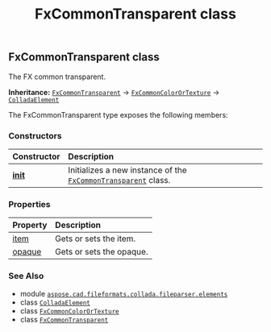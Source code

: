 ﻿---
title: FxCommonTransparent class
second_title: Aspose.CAD for Python via .NET API References
description: 
type: docs
weight: 400
url: /python-net/aspose.cad.fileformats.collada.fileparser.elements/fxcommontransparent/
is_root: false
---

## FxCommonTransparent class

The FX common transparent.



**Inheritance:** [`FxCommonTransparent`](/cad/python-net/aspose.cad.fileformats.collada.fileparser.elements/fxcommontransparent) → 
[`FxCommonColorOrTexture`](/cad/python-net/aspose.cad.fileformats.collada.fileparser.elements/fxcommoncolorortexture) → 
[`ColladaElement`](/cad/python-net/aspose.cad.fileformats.collada.fileparser.elements/colladaelement)



The FxCommonTransparent type exposes the following members:

### Constructors
| Constructor | Description |
| :- | :- |
| [__init__](/cad/python-net/aspose.cad.fileformats.collada.fileparser.elements/fxcommontransparent/__init__/#) | Initializes a new instance of the [`FxCommonTransparent`](/cad/python-net/aspose.cad.fileformats.collada.fileparser.elements/fxcommontransparent) class. |


### Properties
| Property | Description |
| :- | :- |
| [item](/cad/python-net/aspose.cad.fileformats.collada.fileparser.elements/fxcommontransparent/item) | Gets or sets the item. |
| [opaque](/cad/python-net/aspose.cad.fileformats.collada.fileparser.elements/fxcommontransparent/opaque) | Gets or sets the opaque. |



### See Also
* module [`aspose.cad.fileformats.collada.fileparser.elements`](..)
* class [`ColladaElement`](/cad/python-net/aspose.cad.fileformats.collada.fileparser.elements/colladaelement)
* class [`FxCommonColorOrTexture`](/cad/python-net/aspose.cad.fileformats.collada.fileparser.elements/fxcommoncolorortexture)
* class [`FxCommonTransparent`](/cad/python-net/aspose.cad.fileformats.collada.fileparser.elements/fxcommontransparent)
